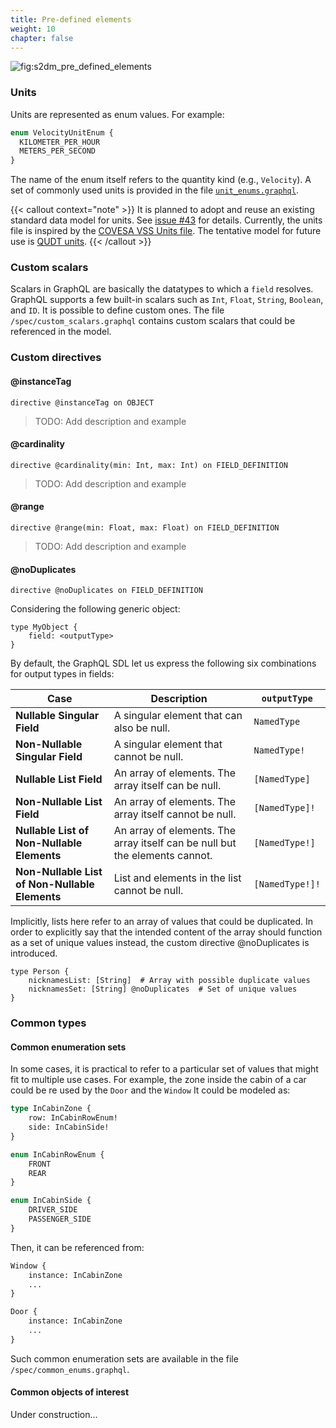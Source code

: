 ```yaml
---
title: Pre-defined elements
weight: 10
chapter: false
---
```


![fig:s2dm_pre_defined_elements](/images/s2dm_pre_def_elements.png)

### Units
Units are represented as enum values. For example:
```graphql
enum VelocityUnitEnum {
  KILOMETER_PER_HOUR
  METERS_PER_SECOND
}
```
The name of the enum itself refers to the quantity kind (e.g., `Velocity`).
A set of commonly used units is provided in the file [`unit_enums.graphql`](https://github.com/COVESA/s2dm/blob/main/src/s2dm/spec/unit_enums.graphql).

{{< callout context="note" >}}
It is planned to adopt and reuse an existing standard data model for units. See [issue #43](https://github.com/COVESA/s2dm/issues/43) for details.
Currently, the units file is inspired by the [COVESA VSS Units file](https://github.com/COVESA/vehicle_signal_specification/blob/main/spec/units.md).
The tentative model for future use is [QUDT units](http://www.qudt.org/doc/DOC_VOCAB-UNITS-ALL.html).
{{< /callout >}}


### Custom scalars
Scalars in GraphQL are basically the datatypes to which a `field` resolves.
GraphQL supports a few built-in scalars such as `Int`, `Float`, `String`, `Boolean`, and `ID`.
It is possible to define custom ones.
The file `/spec/custom_scalars.graphql` contains custom scalars that could be referenced in the model.

### Custom directives


#### @instanceTag
```gql
directive @instanceTag on OBJECT
```
> TODO: Add description and example
#### @cardinality
```gql
directive @cardinality(min: Int, max: Int) on FIELD_DEFINITION
```
> TODO: Add description and example
#### @range
```gql
directive @range(min: Float, max: Float) on FIELD_DEFINITION
```
> TODO: Add description and example
#### @noDuplicates
```gql
directive @noDuplicates on FIELD_DEFINITION
```
Considering the following generic object:
```gql
type MyObject {
    field: <outputType>
}
```
By default, the GraphQL SDL let us express the following six combinations for output types in fields:


| Case | Description | `outputType`|
|----------|----------|----------|
| **Nullable Singular Field**   | A singular element that can also be null.   | `NamedType`   |
| **Non-Nullable Singular Field**   | A singular element that cannot be null.   | `NamedType!`   |
| **Nullable List Field**   | An array of elements. The array itself can be null.   | `[NamedType]`   |
| **Non-Nullable List Field**   | An array of elements. The array itself cannot be null.   | `[NamedType]!`   |
| **Nullable List of Non-Nullable Elements**   | An array of elements. The array itself can be null but the elements cannot.   | `[NamedType!]`   |
| **Non-Nullable List of Non-Nullable Elements**   | List and elements in the list cannot be null.   | `[NamedType!]!`   |

Implicitly, lists here refer to an array of values that could be duplicated.
In order to explicitly say that the intended content of the array should function as a set of unique values instead, the custom directive @noDuplicates is introduced.
```gql
type Person {
    nicknamesList: [String]  # Array with possible duplicate values
    nicknamesSet: [String] @noDuplicates  # Set of unique values
}
```

### Common types

#### Common enumeration sets
In some cases, it is practical to refer to a particular set of values that might fit to multiple use cases.
For example, the zone inside the cabin of a car could be re used by the `Door` and the `Window`
It could be modeled as:
```graphql
type InCabinZone {
    row: InCabinRowEnum!
    side: InCabinSide!
}

enum InCabinRowEnum {
    FRONT
    REAR
}

enum InCabinSide {
    DRIVER_SIDE
    PASSENGER_SIDE
}
```

Then, it can be referenced from:
```graphql
Window {
    instance: InCabinZone
    ...
}

Door {
    instance: InCabinZone
    ...
}
```
Such common enumeration sets are available in the file `/spec/common_enums.graphql`.

#### Common objects of interest
Under construction...
